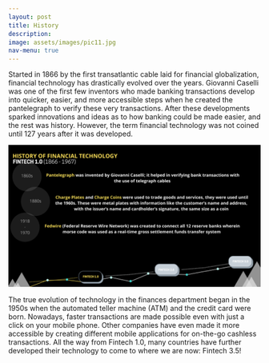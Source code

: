 ```yaml
---
layout: post
title: History
description: 
image: assets/images/pic11.jpg
nav-menu: true
---
```


Started in 1866 by the first transatlantic cable laid for financial globalization, financial technology has drastically evolved over the years. Giovanni Caselli was one of the first few inventors who made banking transactions develop into quicker, easier, and more accessible steps when he created the pantelegraph to verify these very transactions. After these developments sparked innovations and ideas as to how banking could be made easier, and the rest was history. However, the term financial technology was not coined until 127 years after it was developed. 

<span class="image main">
                    <img src="assets/images/1.png" alt="">
                </span>

The true evolution of technology in the finances department began in the 1950s when the automated teller machine (ATM) and the credit card were born. Nowadays, faster transactions are made possible even with just a click on your mobile phone. Other companies have even made it more accessible by creating different mobile applications for on-the-go cashless transactions. All the way from Fintech 1.0, many countries have further developed their technology to come to where we are now: Fintech 3.5!
